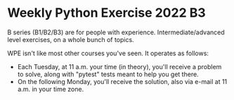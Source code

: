 # Weekly Python Exercise 2022 B3

B series (B1/B2/B3) are for people with experience. 
Intermediate/advanced level exercises, on a whole bunch of topics.

WPE isn't like most other courses you've seen. It operates as follows:
* Each Tuesday, at 11 a.m. your time (in theory), you'll receive a problem to solve, along with "pytest" tests meant to help you get there.
* On the following Monday, you'll receive the solution, also via e-mail at 11 a.m. in your time zone.
